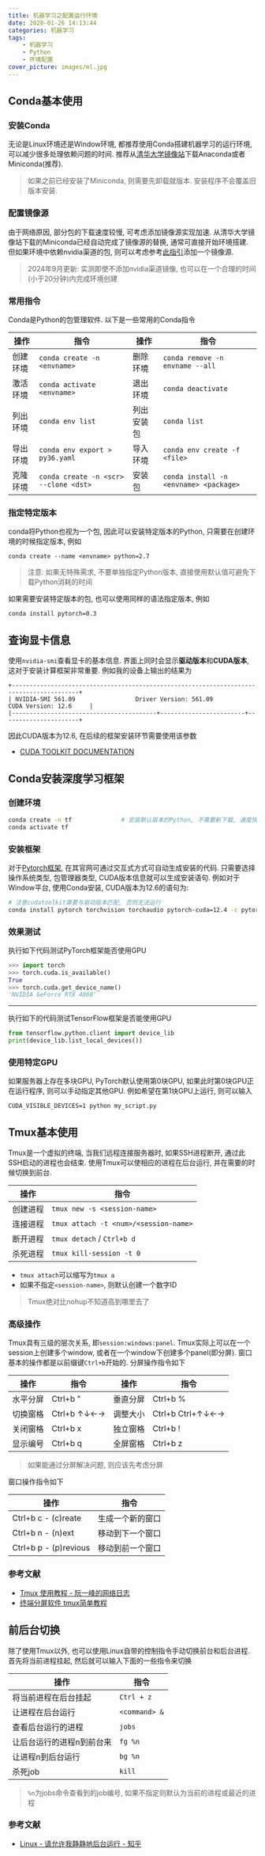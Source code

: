 ```yaml
---
title: 机器学习之配置运行环境
date: 2020-01-26 14:13:44
categories: 机器学习
tags:
    - 机器学习
    - Python
    - 环境配置
cover_picture: images/ml.jpg
---
```





Conda基本使用
-------------------

### 安装Conda

无论是Linux环境还是Window环境, 都推荐使用Conda搭建机器学习的运行环境, 可以减少很多处理依赖问题的时间. 推荐从[清华大学镜像站](https://mirrors.tuna.tsinghua.edu.cn/help/anaconda/)下载Anaconda或者Miniconda(推荐). 

> 如果之前已经安装了Miniconda, 则需要先卸载就版本. 安装程序不会覆盖旧版本安装.


### 配置镜像源

由于网络原因, 部分包的下载速度较慢, 可考虑添加镜像源实现加速. 从清华大学镜像站下载的Miniconda已经自动完成了镜像源的替换, 通常可直接开始环境搭建. 但如果环境中依赖nvidia渠道的包, 则可以考虑参考[此指引](https://help.mirrors.cernet.edu.cn/anaconda-extra/)添加一个镜像源.

> 2024年9月更新: 实测即使不添加nvidia渠道镜像, 也可以在一个合理的时间(小于20分钟)内完成环境创建



### 常用指令

Conda是Python的包管理软件. 以下是一些常用的Conda指令

操作 | 指令                               | 操作 | 指令
-----|-----------------------------------|------|--------------------------------------------
创建环境 | `conda create -n <envname>`    | 删除环境  | `conda remove -n envname --all`
激活环境 | `conda activate <envname>`     | 退出环境  | `conda deactivate`
列出环境 | `conda env list`               | 列出安装包| `conda list` 
导出环境 | `conda env export > py36.yaml` | 导入环境 | `conda env create -f <file>`
克隆环境 | `conda create -n <scr> --clone <dst>`| 安装包 | `conda install -n <envname> <package>`


### 指定特定版本

conda将Python也视为一个包, 因此可以安装特定版本的Python, 只需要在创建环境的时候指定版本, 例如
```
conda create --name <envname> python=2.7
```

> 注意: 如果无特殊需求, 不要单独指定Python版本, 直接使用默认值可避免下载Python消耗的时间

如果需要安装特定版本的包, 也可以使用同样的语法指定版本, 例如

```
conda install pytorch=0.3
```

查询显卡信息
-----------------------

使用`nvidia-smi`查看显卡的基本信息. 界面上同时会显示**驱动版本**和**CUDA版本**, 这对于安装计算框架非常重要. 例如我的设备上输出的结果为

```
+-----------------------------------------------------------------------------------------+
| NVIDIA-SMI 561.09                 Driver Version: 561.09         CUDA Version: 12.6     |
|-----------------------------------------+------------------------+----------------------+
```

因此CUDA版本为12.6, 在后续的框架安装环节需要使用该参数


- [CUDA TOOLKIT DOCUMENTATION](https://docs.nvidia.com/cuda/cuda-toolkit-release-notes/index.html)


Conda安装深度学习框架
--------------------------

### 创建环境

``` bash
conda create -n tf              # 安装默认版本的Python, 不需要新下载, 速度快
conda activate tf
```

### 安装框架

对于[Pytorch框架](https://pytorch.org/get-started/locally/), 在其官网可通过交互式方式可自动生成安装的代码. 只需要选择操作系统类型, 包管理器类型, CUDA版本信息就可以生成安装语句. 例如对于Window平台, 使用Conda安装, CUDA版本为12.6的语句为:

```bash
# 注意cudatoolkit需要与驱动版本匹配, 否则无法运行
conda install pytorch torchvision torchaudio pytorch-cuda=12.4 -c pytorch -c nvidia
```


### 效果测试

执行如下代码测试PyTorch框架能否使用GPU

``` py
>>> import torch
>>> torch.cuda.is_available()
True
>>> torch.cuda.get_device_name()
'NVIDIA GeForce RTX 4060'
```

--------------------------

执行如下的代码测试TensorFlow框架是否能使用GPU

``` py
from tensorflow.python.client import device_lib
print(device_lib.list_local_devices())
```


### 使用特定GPU

如果服务器上存在多块GPU, PyTorch默认使用第0块GPU, 如果此时第0块GPU正在运行程序, 则可以手动指定其他GPU. 例如希望在第1块GPU上运行, 则可以输入

```
CUDA_VISIBLE_DEVICES=1 python my_script.py
```




Tmux基本使用
------------

Tmux是一个虚拟的终端, 当我们远程连接服务器时, 如果SSH进程断开, 通过此SSH启动的进程也会结束. 使用Tmux可以使相应的进程在后台运行, 并在需要的时候切换到前台.

操作     | 指令
--------|----------------------------------------------
创建进程 | `tmux new -s <session-name>`
连接进程 | `tmux attach -t <num>/<session-name>`
断开进程 | `tmux detach` / `Ctrl+b d`
杀死进程 | `tmux kill-session -t 0` 

- `tmux attach`可以缩写为`tmux a`
- 如果不指定`<session-name>`, 则默认创建一个数字ID


> Tmux绝对比nohup不知道高到哪里去了

### 高级操作

Tmux具有三级的层次关系, 即`session:windows:panel`.  Tmux实际上可以在一个session上创建多个window, 或者在一个window下创建多个panel(即分屏). 窗口基本的操作都是以前缀键`Ctrl+b`开始的. 分屏操作指令如下

操作        | 指令          | 操作          | 指令               
-----------|---------------|---------------|--------------------
水平分屏    | Ctrl+b "      | 垂直分屏      | Ctrl+b %           
切换窗格    | Ctrl+b ↑↓←→   | 调整大小      | Ctrl+b Ctrl+↑↓←→   
关闭窗格    | Ctrl+b x      | 独立窗格      | Ctrl+b !
显示编号    | Ctrl+b q      | 全屏窗格      | Ctrl+b z

> 如果能通过分屏解决问题, 则应该先考虑分屏 

窗口操作指令如下

操作                  | 指令         
---------------------|--------------
Ctrl+b c - (c)reate  | 生成一个新的窗口
Ctrl+b n - (n)ext    | 移动到下一个窗口
Ctrl+b p - (p)revious| 移动到前一个窗口


### 参考文献

- [Tmux 使用教程 - 阮一峰的网络日志](https://www.ruanyifeng.com/blog/2019/10/tmux.html)
- [终端分屏软件 tmux简单教程](https://blog.csdn.net/longxibendi/article/details/38541005)



前后台切换
---------------

除了使用Tmux以外, 也可以使用Linux自带的控制指令手动切换前台和后台进程. 首先将当前进程挂起, 然后就可以输入下面的一些指令来切换

操作                        | 指令
---------------------------|-----------------------
将当前进程在后台挂起        | `Ctrl + z`
让进程在后台运行            | `<command> &`
查看后台运行的进程          | `jobs`
让后台运行的进程n到前台来   | `fg %n `
让进程n到后台运行           | `bg %n`
杀死job                    | `kill ` 


> `%n`为jobs命令查看到的job编号, 如果不指定则默认为当前的进程或最近的进程


### 参考文献

- [Linux - 请允许我静静地后台运行 - 知乎](https://zhuanlan.zhihu.com/p/32254479)